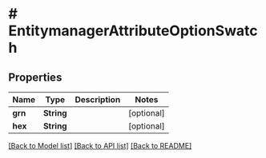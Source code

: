# # EntitymanagerAttributeOptionSwatch


## Properties 


Name | Type | Description | Notes
------------ | ------------- | ------------- | -------------
**grn**| **String** |   | [optional]
**hex**| **String** |   | [optional]


[[Back to Model list]](../../README.md#models) [[Back to API list]](../../README.md#endpoints) [[Back to README]](../../README.md)

